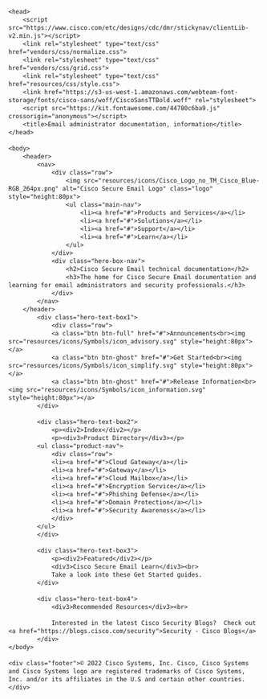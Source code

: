 <!DOCTYPE html>
<html lang="en">

    <head> 
        <script src="https://www.cisco.com/etc/designs/cdc/dmr/stickynav/clientLib-v2.min.js"></script>
        <link rel="stylesheet" type="text/css" href="vendors/css/normalize.css">
        <link rel="stylesheet" type="text/css" href="vendors/css/grid.css">
        <link rel="stylesheet" type="text/css" href="resources/css/style.css">
        <link href="https://s3-us-west-1.amazonaws.com/webteam-font-storage/fonts/cisco-sans/woff/CiscoSansTTBold.woff" rel="stylesheet">
        <script src="https://kit.fontawesome.com/44780c6ba9.js" crossorigin="anonymous"></script>
        <title>Email administrator documentation, information</title>
    </head>
    
    <body>
        <header>
            <nav>
                <div class="row">
                    <img src="resources/icons/Cisco_Logo_no_TM_Cisco_Blue-RGB_264px.png" alt="Cisco Secure Email Logo" class="logo" style="height:80px">
                    <ul class="main-nav">
                        <li><a href="#">Products and Services</a></li>
                        <li><a href="#">Solutions</a></li>
                        <li><a href="#">Support</a></li>
                        <li><a href="#">Learn</a></li>
                    </ul>
                </div>
                <div class="hero-box-nav">
                    <h2>Cisco Secure Email technical documentation</h2>
                    <h3>The home for Cisco Secure Email documentation and learning for email administrators and security professionals.</h3>
                </div>
            </nav>
        </header>
            <div class="hero-text-box1">
                <div class="row">
                <a class="btn btn-full" href="#">Announcements<br><img src="resources/icons/Symbols/icon_advisory.svg" style="height:80px"></a>
                <a class="btn btn-ghost" href="#">Get Started<br><img src="resources/icons/Symbols/icon_simplify.svg" style="height:80px"></a>
                <a class="btn btn-ghost" href="#">Release Information<br><img src="resources/icons/Symbols/icon_information.svg" style="height:80px"></a>
            </div>
            
            <div class="hero-text-box2">
                <p><div2>Index</div2></p>
                <p><div3>Product Directory</div3></p>
            <ul class="product-nav">
                <div class="row">
                <li><a href="#">Cloud Gateway</a></li>
                <li><a href="#">Gateway</a></li>
                <li><a href="#">Cloud Mailbox</a></li>
                <li><a href="#">Encryption Service</a></li>
                <li><a href="#">Phishing Defense</a></li>
                <li><a href="#">Domain Protection</a></li>
                <li><a href="#">Security Awareness</a></li>
                </div>
            </ul>
            </div>

            <div class="hero-text-box3">
                <p><div2>Featured</div2></p>
                <div3>Cisco Secure Email Learn</div3><br>
                Take a look into these Get Started guides.
            </div>

            <div class="hero-text-box4">
                <div3>Recommended Resources</div3><br>

                Interested in the latest Cisco Security Blogs?  Check out <a href="https://blogs.cisco.com/security">Security - Cisco Blogs</a>
            </div>
    </body>

    <div class="footer">© 2022 Cisco Systems, Inc. Cisco, Cisco Systems and Cisco Systems logo are registered trademarks of Cisco Systems, Inc. and/or its affiliates in the U.S and certain other countries.</div>
    
</html>